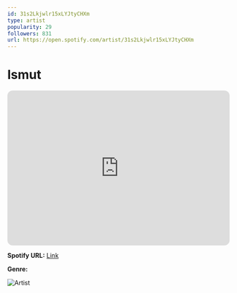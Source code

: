```yaml
---
id: 31s2Lkjwlr15xLYJtyCHXm
type: artist
popularity: 29
followers: 831
url: https://open.spotify.com/artist/31s2Lkjwlr15xLYJtyCHXm
---
```

# Ismut

<iframe style="border-radius:12px" src="https://open.spotify.com/embed/artist/31s2Lkjwlr15xLYJtyCHXm" width="100%" height="352" frameBorder="0" allowfullscreen="" allow="autoplay; clipboard-write; encrypted-media; fullscreen; picture-in-picture" loading="lazy"></iframe>

**Spotify URL:** [Link](https://open.spotify.com/artist/31s2Lkjwlr15xLYJtyCHXm)

**Genre:** 

![Artist](https://i.scdn.co/image/ab6761610000e5ebf03c7d5a4200140e28b789e3)
